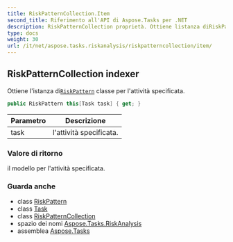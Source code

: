 ```yaml
---
title: RiskPatternCollection.Item
second_title: Riferimento all'API di Aspose.Tasks per .NET
description: RiskPatternCollection proprietà. Ottiene listanza diRiskPattern classe per lattività specificata.
type: docs
weight: 30
url: /it/net/aspose.tasks.riskanalysis/riskpatterncollection/item/
---
```

## RiskPatternCollection indexer

Ottiene l'istanza di[`RiskPattern`](../../riskpattern/) classe per l'attività specificata.

```csharp
public RiskPattern this[Task task] { get; }
```

| Parametro | Descrizione |
| --- | --- |
| task | l'attività specificata. |

### Valore di ritorno

il modello per l'attività specificata.

### Guarda anche

* class [RiskPattern](../../riskpattern/)
* class [Task](../../../aspose.tasks/task/)
* class [RiskPatternCollection](../)
* spazio dei nomi [Aspose.Tasks.RiskAnalysis](../../riskpatterncollection/)
* assemblea [Aspose.Tasks](../../../)


